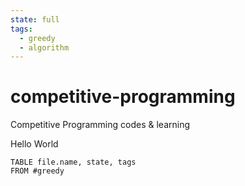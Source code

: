 ```yaml
---
state: full
tags:
  - greedy
  - algorithm
---
```

# competitive-programming
Competitive Programming codes &amp; learning


Hello World

```dataview
TABLE file.name, state, tags
FROM #greedy 
```

